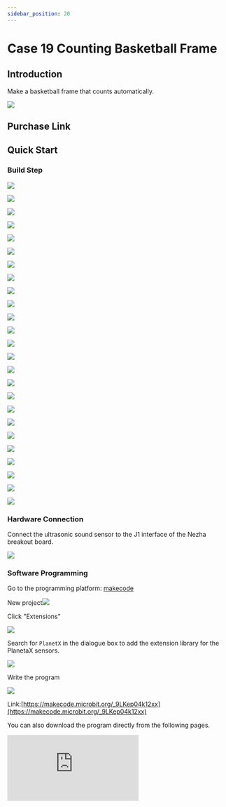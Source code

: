 ```yaml
---
sidebar_position: 20
---
```


# Case 19 Counting Basketball Frame

## Introduction

Make a basketball frame that counts automatically.

![](./images/nezha-inventors-kit-v2-case-19-01.png)

## Purchase Link



## Quick Start

### Build Step

![](./images/nezha-inventors-kit-v2-step-19-01.png)

![](./images/nezha-inventors-kit-v2-step-19-02.png)

![](./images/nezha-inventors-kit-v2-step-19-03.png)

![](./images/nezha-inventors-kit-v2-step-19-04.png)

![](./images/nezha-inventors-kit-v2-step-19-05.png)

![](./images/nezha-inventors-kit-v2-step-19-06.png)

![](./images/nezha-inventors-kit-v2-step-19-07.png)

![](./images/nezha-inventors-kit-v2-step-19-08.png)

![](./images/nezha-inventors-kit-v2-step-19-09.png)

![](./images/nezha-inventors-kit-v2-step-19-10.png)

![](./images/nezha-inventors-kit-v2-step-19-11.png)

![](./images/nezha-inventors-kit-v2-step-19-12.png)

![](./images/nezha-inventors-kit-v2-step-19-13.png)

![](./images/nezha-inventors-kit-v2-step-19-14.png)

![](./images/nezha-inventors-kit-v2-step-19-15.png)

![](./images/nezha-inventors-kit-v2-step-19-16.png)

![](./images/nezha-inventors-kit-v2-step-19-17.png)

![](./images/nezha-inventors-kit-v2-step-19-18.png)

![](./images/nezha-inventors-kit-v2-step-19-19.png)

![](./images/nezha-inventors-kit-v2-step-19-20.png)

![](./images/nezha-inventors-kit-v2-step-19-21.png)

![](./images/nezha-inventors-kit-v2-step-19-22.png)

![](./images/nezha-inventors-kit-v2-step-19-23.png)

![](./images/nezha-inventors-kit-v2-step-19-24.png)

![](./images/nezha-inventors-kit-v2-step-19-25.png)

### Hardware Connection

Connect the ultrasonic sound sensor to the J1 interface of the Nezha breakout board.

![](./images/nezha-inventors-kit-v2-case-19-02.png)

### Software Programming

Go to the programming platform: [makecode](https://makecode.microbit.org/#)

New project![](./images/nezha-inventors-kit-v2-case-19-03.png)

Click "Extensions"

![](./images/nezha-inventors-kit-v2-case-19-04.png)

Search for `PlanetX` in the dialogue box to add the extension library for the PlanetaX sensors.

![](./images/nezha-inventors-kit-v2-case-19-05.png)

Write the program

![](./images/nezha-inventors-kit-v2-case-19-07.png)

Link:[https://makecode.microbit.org/_9LKep04k12xx](https://makecode.microbit.org/_9LKep04k12xx)

You can also download the program directly from the following pages.

<div
    style={{
        position: 'relative',
        paddingBottom: '60%',
        overflow: 'hidden',
    }}
>
    <iframe
        src="https://makecode.microbit.org/_W79F3x9R0X5F"
        frameborder="0"
        sandbox="allow-popups allow-forms allow-scripts allow-same-origin"
        style={{
            position: 'absolute',
            width: '100%',
            height: '100%',
        }}
    />
</div>

### Results

The small ball is put into the basket frame and the device automatically counts and displays it in the LED matrix.

![](./images/nezha-inventors-kit-v2-case-19.gif)
